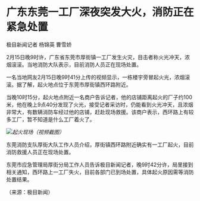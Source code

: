 # 广东东莞一工厂深夜突发大火，消防正在紧急处置

极目新闻记者 杨锦英 曹雪娇

2月15日晚9时许，广东省东莞市厚街镇一工厂发生火灾，目击者称火光冲天，浓烟滚滚。当地消防大队表示，目前消防人员正在现场处置。

一名当地网友2月15日晚9时41分上传的视频显示，一栋楼宇旁冒起火光，浓烟滚滚。据了解，起火地点位于东莞市厚街镇西环路附近。

当晚10时15分，起火地点附近一名商户告诉记者，他的店铺距离起火的厂子约100米，他在晚上9点40分发现了火光，接受记者采访时，仍能看到火光冲天，且浓烟非常大，有数辆消防车经过他的店铺，赶赴现场救援。该商户表示，西环路上有较多工厂，暂不知道是什么工厂着火了。

![](https://inews.gtimg.com/newsapp_bt/0/15667347146/1000)_起火现场（视频截图）_

东莞消防支队厚街大队工作人员介绍，厚街镇西环路附近确实有一工厂起火，目前消防救援人员正在现场处置。

东莞市应急管理局厚街分局工作人员告诉极目新闻记者，晚9时42分许，局里接到相关通知，西环路上一工厂失火，目前各部门已到场处置，具体起火原因需等消防处置结果。

（来源：极目新闻）

